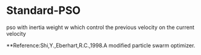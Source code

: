 # Standard-PSO
pso with inertia weight w which control the previous velocity on the current velocity


**Reference:Shi,Y.,Eberhart,R.C.,1998.A modified particle swarm optimizer. 
